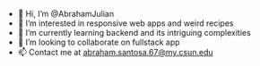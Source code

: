 - 👋 Hi, I’m @AbrahamJulian
- 👀 I’m interested in responsive web apps and weird recipes
- 🌱 I’m currently learning backend and its intriguing complexities
- 💞️ I’m looking to collaborate on fullstack app
- 📫 Contact me at abraham.santosa.67@my.csun.edu

<!---
AbrahamJulian/AbrahamJulian is a ✨ special ✨ repository because its `README.md` (this file) appears on your GitHub profile.
You can click the Preview link to take a look at your changes.
--->
